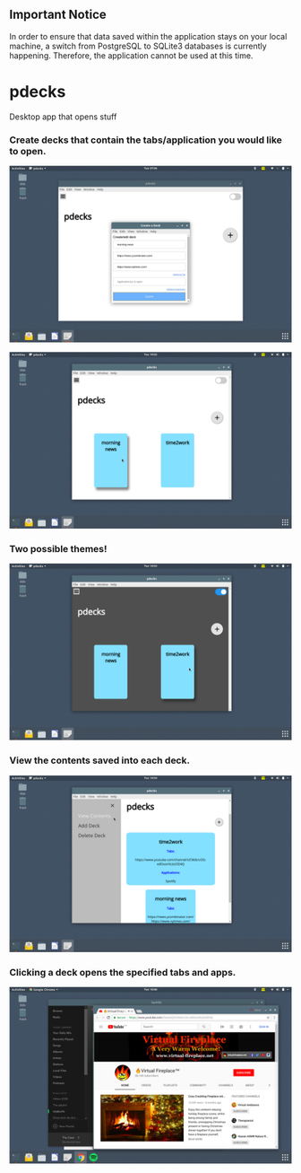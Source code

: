 ## Important Notice
In order to ensure that data saved within the application stays on your local machine, a switch from PostgreSQL to SQLite3 databases is currently happening. Therefore, the application cannot be used at this time.

# pdecks
Desktop app that opens stuff

### Create decks that contain the tabs/application you would like to open.
![Add Decks](./images/addDeck.png)

![Light Theme](./images/light.png)
### Two possible themes!
![Dark Theme](./images/dark.png)

### View the contents saved into each deck.
![Deck Contents](./images/contents.png)

### Clicking a deck opens the specified tabs and apps.
![time2work Deck](./images/time2work.png)